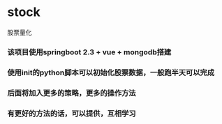 # stock
股票量化

### 该项目使用springboot 2.3 + vue + mongodb搭建
### 使用init的python脚本可以初始化股票数据，一般跑半天可以完成

### 后面将加入更多的策略，更多的操作方法
### 有更好的方法的话，可以提供，互相学习
